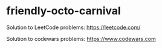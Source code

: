 # friendly-octo-carnival
Solution to LeetCode problems: https://leetcode.com/

Solution to codewars problems: https://www.codewars.com
